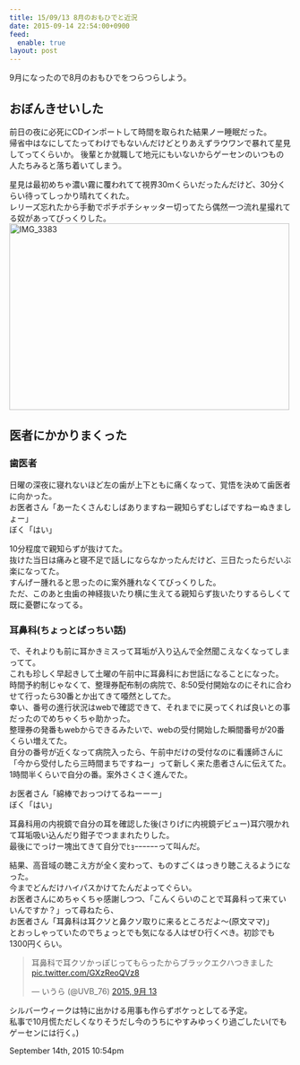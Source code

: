 ```yaml
---
title: 15/09/13 8月のおもひでと近況
date: 2015-09-14 22:54:00+0900
feed:
  enable: true
layout: post
---
```

<p>9月になったので8月のおもひでをつらつらしよう。</p>    <h2>おぼんきせいした</h2>    <p>      前日の夜に必死にCDインポートして時間を取られた結果ノー睡眠だった。<br>      帰省中はなにしてたってわけでもないんだけどとりあえずラウワンで暴れて星見してってくらいか。      後輩とか就職して地元にもいないからゲーセンのいつもの人たちみると落ち着いてしまう。    </p>    <p>      星見は最初めちゃ濃い霧に覆われてて視界30mくらいだったんだけど、30分くらい待ってしっかり晴れてくれた。<br>      レリーズ忘れたから手動でポチポチシャッター切ってたら偶然一つ流れ星撮れてる奴があってびっくりした。<br><a data-flickr-embed="true" href="https://www.flickr.com/photos/56290428@N06/20467973030/in/dateposted-public/" title="IMG_3383" target="_blank"><img src="https://farm6.staticflickr.com/5815/20467973030_f6f80d7b9d.jpg" width="500" height="333" alt="IMG_3383"></a>      <script async src="//embedr.flickr.com/assets/client-code.js" charset="utf-8"></script>    </p>    <h2>医者にかかりまくった</h2>    <h3>歯医者</h3>    <p>      日曜の深夜に寝れないほど左の歯が上下ともに痛くなって、覚悟を決めて歯医者に向かった。<br>      お医者さん「あーたくさんむしばありますねー親知らずむしばですねーぬきましょー」<br>      ぼく「はい」    </p>    <p>      10分程度で親知らずが抜けてた。<br>      抜けた当日は痛みと寝不足で話しにならなかったんだけど、三日たったらだいぶ楽になってた。<br>      すんげー腫れると思ったのに案外腫れなくてびっくりした。<br>      ただ、このあと虫歯の神経抜いたり横に生えてる親知らず抜いたりするらしくて既に憂鬱になってる。    </p>    <h3>耳鼻科(ちょっとばっちい話)</h3>    <p>      で、それよりも前に耳かきミスって耳垢が入り込んで全然聞こえなくなってしまってて。<br>      これも珍しく早起きして土曜の午前中に耳鼻科にお世話になることになった。<br>      時間予約制じゃなくて、整理券配布制の病院で、8:50受付開始なのにそれに合わせて行ったら30番とか出てきて唖然としてた。<br>      幸い、番号の進行状況はwebで確認できて、それまでに戻ってくれば良いとの事だったのでめちゃくちゃ助かった。<br>      整理券の発番もwebからできるみたいで、webの受付開始した瞬間番号が20番くらい増えてた。<br>      自分の番号が近くなって病院入ったら、午前中だけの受付なのに看護師さんに「今から受付したら三時間まちですねー」って新しく来た患者さんに伝えてた。<br>      1時間半くらいで自分の番。案外さくさく進んでた。    </p>    <p>      お医者さん「綿棒でおっつけてるねーーー」<br>      ぼく「はい」    </p>    <p>      耳鼻科用の内視鏡で自分の耳を確認した後(さりげに内視鏡デビュー)耳穴覗かれて耳垢吸い込んだり鉗子でつままれたりした。<br>      最後にでっけー塊出てきて自分でﾋｮｰｰｰｰｰｰって叫んだ。    </p>    <p>      結果、高音域の聴こえ方が全く変わって、ものすごくはっきり聴こえるようになった。<br>      今までどんだけハイパスかけてたんだよってぐらい。<br>      お医者さんにめちゃくちゃ感謝しつつ、「こんくらいのことで耳鼻科って来ていいんですか？」って尋ねたら、<br>      お医者さん「耳鼻科は耳クソと鼻クソ取りに来るところだよ〜(原文ママ)」<br>      とおっしゃっていたのでちょっとでも気になる人はぜひ行くべき。初診でも1300円くらい。    </p>    <blockquote class="twitter-tweet" lang="ja">      <p lang="ja" dir="ltr">        耳鼻科で耳クソかっぽじってもらったからブラックエクハつきました        <a href="http://t.co/GXzReoQVz8" target="_blank">pic.twitter.com/GXzReoQVz8</a>      </p>      — いうら (@UVB_76)      <a href="https://twitter.com/UVB_76/status/642978950701039616" target="_blank">2015, 9月 13</a>    </blockquote>    <script async src="//platform.twitter.com/widgets.js" charset="utf-8"></script>    <p>      シルバーウィークは特に出かける用事も作らずボケっとしてる予定。<br>      私事で10月慌ただしくなりそうだし今のうちにやすみゆっくり過ごしたい(でもゲーセンには行く。)    </p>    <div id="footer">      <span id="timestamp"> September 14th, 2015 10:54pm </span>    </div>
